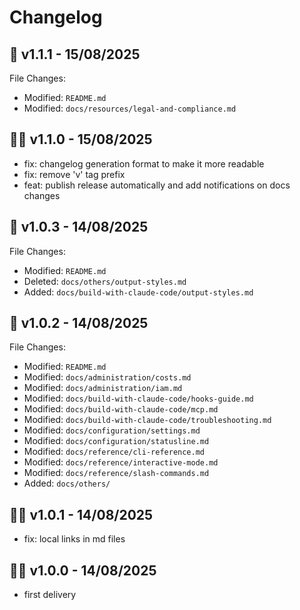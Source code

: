 # Changelog

## 🤖 v1.1.1 - 15/08/2025

File Changes:

- Modified: `README.md`
- Modified: `docs/resources/legal-and-compliance.md`


## 🧑‍💻 v1.1.0 - 15/08/2025

- fix: changelog generation format to make it more readable
- fix: remove 'v' tag prefix
- feat: publish release automatically and add notifications on docs changes

## 🤖 v1.0.3 - 14/08/2025

File Changes:

- Modified: `README.md`
- Deleted: `docs/others/output-styles.md`
- Added: `docs/build-with-claude-code/output-styles.md`

## 🤖 v1.0.2 - 14/08/2025

File Changes:

- Modified: `README.md`
- Modified: `docs/administration/costs.md`
- Modified: `docs/administration/iam.md`
- Modified: `docs/build-with-claude-code/hooks-guide.md`
- Modified: `docs/build-with-claude-code/mcp.md`
- Modified: `docs/build-with-claude-code/troubleshooting.md`
- Modified: `docs/configuration/settings.md`
- Modified: `docs/configuration/statusline.md`
- Modified: `docs/reference/cli-reference.md`
- Modified: `docs/reference/interactive-mode.md`
- Modified: `docs/reference/slash-commands.md`
- Added: `docs/others/`

## 🧑‍💻 v1.0.1 - 14/08/2025

- fix: local links in md files

## 🧑‍💻 v1.0.0 - 14/08/2025

- first delivery
